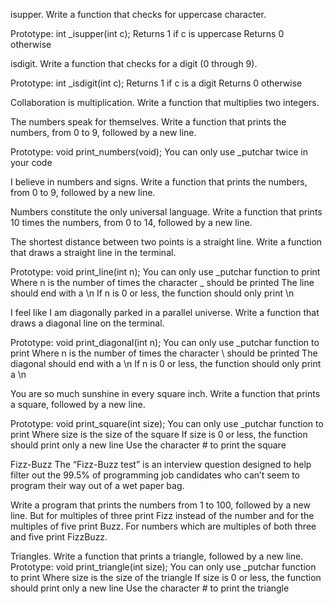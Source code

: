 isupper. Write a function that checks for uppercase character.

Prototype: int _isupper(int c); Returns 1 if c is uppercase Returns 0 otherwise

isdigit. Write a function that checks for a digit (0 through 9).

Prototype: int _isdigit(int c); Returns 1 if c is a digit Returns 0 otherwise

Collaboration is multiplication. Write a function that multiplies two integers.

The numbers speak for themselves. Write a function that prints the numbers, from 0 to 9, followed by a new line.

Prototype: void print_numbers(void); You can only use _putchar twice in your code

I believe in numbers and signs. Write a function that prints the numbers, from 0 to 9, followed by a new line.

Numbers constitute the only universal language. Write a function that prints 10 times the numbers, from 0 to 14, followed by a new line.

The shortest distance between two points is a straight line. Write a function that draws a straight line in the terminal.

Prototype: void print_line(int n); You can only use _putchar function to print Where n is the number of times the character _ should be printed The line should end with a \n If n is 0 or less, the function should only print \n

I feel like I am diagonally parked in a parallel universe. Write a function that draws a diagonal line on the terminal.

Prototype: void print_diagonal(int n); You can only use _putchar function to print Where n is the number of times the character \ should be printed The diagonal should end with a \n If n is 0 or less, the function should only print a \n

You are so much sunshine in every square inch. Write a function that prints a square, followed by a new line.

Prototype: void print_square(int size); You can only use _putchar function to print Where size is the size of the square If size is 0 or less, the function should print only a new line Use the character # to print the square

Fizz-Buzz The “Fizz-Buzz test” is an interview question designed to help filter out the 99.5% of programming job candidates who can’t seem to program their way out of a wet paper bag.

Write a program that prints the numbers from 1 to 100, followed by a new line. But for multiples of three print Fizz instead of the number and for the multiples of five print Buzz. For numbers which are multiples of both three and five print FizzBuzz.

Triangles. Write a function that prints a triangle, followed by a new line.
Prototype: void print_triangle(int size);
You can only use _putchar function to print
Where size is the size of the triangle
If size is 0 or less, the function should print only a new line
Use the character # to print the triangle